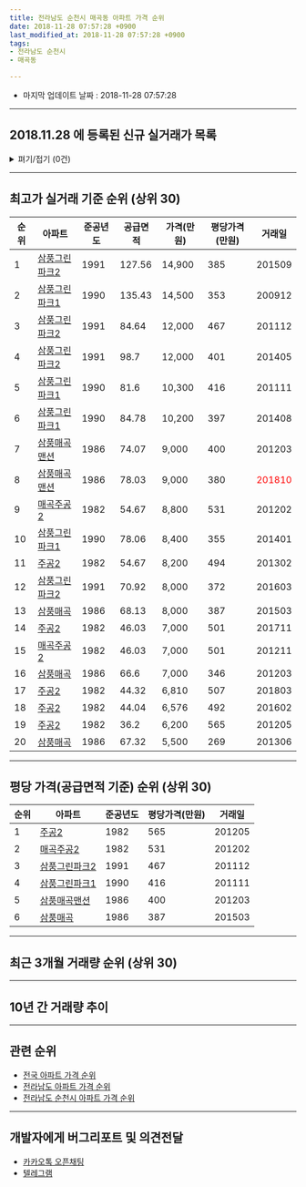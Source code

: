 ```yaml
---
title: 전라남도 순천시 매곡동 아파트 가격 순위
date: 2018-11-28 07:57:28 +0900
last_modified_at: 2018-11-28 07:57:28 +0900
tags:
- 전라남도 순천시
- 매곡동

---
```


* 마지막 업데이트 날짜 : 2018-11-28 07:57:28

---

## 2018.11.28 에 등록된 신규 실거래가 목록

<details>
<summary>펴기/접기 (0건)</summary>
<div markdown="1">

|아파트|준공년도|공급면적|가격(만원)|평당가격(만원)|거래일|
|---|---|---|---|---|---|
|없음||||||


</div>
</details>

---

## 최고가 실거래 기준 순위 (상위 30)


|순위|아파트|준공년도|공급면적|가격(만원)|평당가격(만원)|거래일|
|---|---|---|---|---|---|---|
|1|[삼풍그린파크2](https://search.naver.com/search.naver?query=%EC%A0%84%EB%9D%BC%EB%82%A8%EB%8F%84+%EC%88%9C%EC%B2%9C%EC%8B%9C+%EB%A7%A4%EA%B3%A1%EB%8F%99+%EC%82%BC%ED%92%8D%EA%B7%B8%EB%A6%B0%ED%8C%8C%ED%81%AC2)|1991|127.56|14,900|385|201509|
|2|[삼풍그린파크1](https://search.naver.com/search.naver?query=%EC%A0%84%EB%9D%BC%EB%82%A8%EB%8F%84+%EC%88%9C%EC%B2%9C%EC%8B%9C+%EB%A7%A4%EA%B3%A1%EB%8F%99+%EC%82%BC%ED%92%8D%EA%B7%B8%EB%A6%B0%ED%8C%8C%ED%81%AC1)|1990|135.43|14,500|353|200912|
|3|[삼풍그린파크2](https://search.naver.com/search.naver?query=%EC%A0%84%EB%9D%BC%EB%82%A8%EB%8F%84+%EC%88%9C%EC%B2%9C%EC%8B%9C+%EB%A7%A4%EA%B3%A1%EB%8F%99+%EC%82%BC%ED%92%8D%EA%B7%B8%EB%A6%B0%ED%8C%8C%ED%81%AC2)|1991|84.64|12,000|467|201112|
|4|[삼풍그린파크2](https://search.naver.com/search.naver?query=%EC%A0%84%EB%9D%BC%EB%82%A8%EB%8F%84+%EC%88%9C%EC%B2%9C%EC%8B%9C+%EB%A7%A4%EA%B3%A1%EB%8F%99+%EC%82%BC%ED%92%8D%EA%B7%B8%EB%A6%B0%ED%8C%8C%ED%81%AC2)|1991|98.7|12,000|401|201405|
|5|[삼풍그린파크1](https://search.naver.com/search.naver?query=%EC%A0%84%EB%9D%BC%EB%82%A8%EB%8F%84+%EC%88%9C%EC%B2%9C%EC%8B%9C+%EB%A7%A4%EA%B3%A1%EB%8F%99+%EC%82%BC%ED%92%8D%EA%B7%B8%EB%A6%B0%ED%8C%8C%ED%81%AC1)|1990|81.6|10,300|416|201111|
|6|[삼풍그린파크1](https://search.naver.com/search.naver?query=%EC%A0%84%EB%9D%BC%EB%82%A8%EB%8F%84+%EC%88%9C%EC%B2%9C%EC%8B%9C+%EB%A7%A4%EA%B3%A1%EB%8F%99+%EC%82%BC%ED%92%8D%EA%B7%B8%EB%A6%B0%ED%8C%8C%ED%81%AC1)|1990|84.78|10,200|397|201408|
|7|[삼풍매곡맨션](https://search.naver.com/search.naver?query=%EC%A0%84%EB%9D%BC%EB%82%A8%EB%8F%84+%EC%88%9C%EC%B2%9C%EC%8B%9C+%EB%A7%A4%EA%B3%A1%EB%8F%99+%EC%82%BC%ED%92%8D%EB%A7%A4%EA%B3%A1%EB%A7%A8%EC%85%98)|1986|74.07|9,000|400|201203|
|8|[삼풍매곡맨션](https://search.naver.com/search.naver?query=%EC%A0%84%EB%9D%BC%EB%82%A8%EB%8F%84+%EC%88%9C%EC%B2%9C%EC%8B%9C+%EB%A7%A4%EA%B3%A1%EB%8F%99+%EC%82%BC%ED%92%8D%EB%A7%A4%EA%B3%A1%EB%A7%A8%EC%85%98)|1986|78.03|9,000|380|<span style="color:red">201810</span>|
|9|[매곡주공2](https://search.naver.com/search.naver?query=%EC%A0%84%EB%9D%BC%EB%82%A8%EB%8F%84+%EC%88%9C%EC%B2%9C%EC%8B%9C+%EB%A7%A4%EA%B3%A1%EB%8F%99+%EB%A7%A4%EA%B3%A1%EC%A3%BC%EA%B3%B52)|1982|54.67|8,800|531|201202|
|10|[삼풍그린파크1](https://search.naver.com/search.naver?query=%EC%A0%84%EB%9D%BC%EB%82%A8%EB%8F%84+%EC%88%9C%EC%B2%9C%EC%8B%9C+%EB%A7%A4%EA%B3%A1%EB%8F%99+%EC%82%BC%ED%92%8D%EA%B7%B8%EB%A6%B0%ED%8C%8C%ED%81%AC1)|1990|78.06|8,400|355|201401|
|11|[주공2](https://search.naver.com/search.naver?query=%EC%A0%84%EB%9D%BC%EB%82%A8%EB%8F%84+%EC%88%9C%EC%B2%9C%EC%8B%9C+%EB%A7%A4%EA%B3%A1%EB%8F%99+%EC%A3%BC%EA%B3%B52)|1982|54.67|8,200|494|201302|
|12|[삼풍그린파크2](https://search.naver.com/search.naver?query=%EC%A0%84%EB%9D%BC%EB%82%A8%EB%8F%84+%EC%88%9C%EC%B2%9C%EC%8B%9C+%EB%A7%A4%EA%B3%A1%EB%8F%99+%EC%82%BC%ED%92%8D%EA%B7%B8%EB%A6%B0%ED%8C%8C%ED%81%AC2)|1991|70.92|8,000|372|201603|
|13|[삼풍매곡](https://search.naver.com/search.naver?query=%EC%A0%84%EB%9D%BC%EB%82%A8%EB%8F%84+%EC%88%9C%EC%B2%9C%EC%8B%9C+%EB%A7%A4%EA%B3%A1%EB%8F%99+%EC%82%BC%ED%92%8D%EB%A7%A4%EA%B3%A1)|1986|68.13|8,000|387|201503|
|14|[주공2](https://search.naver.com/search.naver?query=%EC%A0%84%EB%9D%BC%EB%82%A8%EB%8F%84+%EC%88%9C%EC%B2%9C%EC%8B%9C+%EB%A7%A4%EA%B3%A1%EB%8F%99+%EC%A3%BC%EA%B3%B52)|1982|46.03|7,000|501|201711|
|15|[매곡주공2](https://search.naver.com/search.naver?query=%EC%A0%84%EB%9D%BC%EB%82%A8%EB%8F%84+%EC%88%9C%EC%B2%9C%EC%8B%9C+%EB%A7%A4%EA%B3%A1%EB%8F%99+%EB%A7%A4%EA%B3%A1%EC%A3%BC%EA%B3%B52)|1982|46.03|7,000|501|201211|
|16|[삼풍매곡](https://search.naver.com/search.naver?query=%EC%A0%84%EB%9D%BC%EB%82%A8%EB%8F%84+%EC%88%9C%EC%B2%9C%EC%8B%9C+%EB%A7%A4%EA%B3%A1%EB%8F%99+%EC%82%BC%ED%92%8D%EB%A7%A4%EA%B3%A1)|1986|66.6|7,000|346|201203|
|17|[주공2](https://search.naver.com/search.naver?query=%EC%A0%84%EB%9D%BC%EB%82%A8%EB%8F%84+%EC%88%9C%EC%B2%9C%EC%8B%9C+%EB%A7%A4%EA%B3%A1%EB%8F%99+%EC%A3%BC%EA%B3%B52)|1982|44.32|6,810|507|201803|
|18|[주공2](https://search.naver.com/search.naver?query=%EC%A0%84%EB%9D%BC%EB%82%A8%EB%8F%84+%EC%88%9C%EC%B2%9C%EC%8B%9C+%EB%A7%A4%EA%B3%A1%EB%8F%99+%EC%A3%BC%EA%B3%B52)|1982|44.04|6,576|492|201602|
|19|[주공2](https://search.naver.com/search.naver?query=%EC%A0%84%EB%9D%BC%EB%82%A8%EB%8F%84+%EC%88%9C%EC%B2%9C%EC%8B%9C+%EB%A7%A4%EA%B3%A1%EB%8F%99+%EC%A3%BC%EA%B3%B52)|1982|36.2|6,200|565|201205|
|20|[삼풍매곡](https://search.naver.com/search.naver?query=%EC%A0%84%EB%9D%BC%EB%82%A8%EB%8F%84+%EC%88%9C%EC%B2%9C%EC%8B%9C+%EB%A7%A4%EA%B3%A1%EB%8F%99+%EC%82%BC%ED%92%8D%EB%A7%A4%EA%B3%A1)|1986|67.32|5,500|269|201306|


---

## 평당 가격(공급면적 기준) 순위 (상위 30)


|순위|아파트|준공년도|평당가격(만원)|거래일|
|---|---|---|---|---|
|1|[주공2](https://search.naver.com/search.naver?query=%EC%A0%84%EB%9D%BC%EB%82%A8%EB%8F%84+%EC%88%9C%EC%B2%9C%EC%8B%9C+%EB%A7%A4%EA%B3%A1%EB%8F%99+%EC%A3%BC%EA%B3%B52)|1982|565|201205|
|2|[매곡주공2](https://search.naver.com/search.naver?query=%EC%A0%84%EB%9D%BC%EB%82%A8%EB%8F%84+%EC%88%9C%EC%B2%9C%EC%8B%9C+%EB%A7%A4%EA%B3%A1%EB%8F%99+%EB%A7%A4%EA%B3%A1%EC%A3%BC%EA%B3%B52)|1982|531|201202|
|3|[삼풍그린파크2](https://search.naver.com/search.naver?query=%EC%A0%84%EB%9D%BC%EB%82%A8%EB%8F%84+%EC%88%9C%EC%B2%9C%EC%8B%9C+%EB%A7%A4%EA%B3%A1%EB%8F%99+%EC%82%BC%ED%92%8D%EA%B7%B8%EB%A6%B0%ED%8C%8C%ED%81%AC2)|1991|467|201112|
|4|[삼풍그린파크1](https://search.naver.com/search.naver?query=%EC%A0%84%EB%9D%BC%EB%82%A8%EB%8F%84+%EC%88%9C%EC%B2%9C%EC%8B%9C+%EB%A7%A4%EA%B3%A1%EB%8F%99+%EC%82%BC%ED%92%8D%EA%B7%B8%EB%A6%B0%ED%8C%8C%ED%81%AC1)|1990|416|201111|
|5|[삼풍매곡맨션](https://search.naver.com/search.naver?query=%EC%A0%84%EB%9D%BC%EB%82%A8%EB%8F%84+%EC%88%9C%EC%B2%9C%EC%8B%9C+%EB%A7%A4%EA%B3%A1%EB%8F%99+%EC%82%BC%ED%92%8D%EB%A7%A4%EA%B3%A1%EB%A7%A8%EC%85%98)|1986|400|201203|
|6|[삼풍매곡](https://search.naver.com/search.naver?query=%EC%A0%84%EB%9D%BC%EB%82%A8%EB%8F%84+%EC%88%9C%EC%B2%9C%EC%8B%9C+%EB%A7%A4%EA%B3%A1%EB%8F%99+%EC%82%BC%ED%92%8D%EB%A7%A4%EA%B3%A1)|1986|387|201503|


---

## 최근 3개월 거래량 순위 (상위 30)


<div style="width:100%;">
    <canvas id="deal_count_ranking" height="250"></canvas>
</div>


<script>
new Chart(document.getElementById("deal_count_ranking"), {
    type: 'horizontalBar',
    data: {
        labels: ['주공2', '매곡주공2', '삼풍그린파크2', '삼풍매곡맨션', '삼풍매곡'],
        datasets: [{
            label: '실거래 수',
            data: [4, 2, 1, 1, 1],
            borderColor: "rgba(255, 0, 128, 1)",
            backgroundColor: "rgba(255, 0, 128, 0.5)",
            fill: false,
        }]
    },
    options: {
        responsive: true,
        title: {
            display: true,
            text: '최근 3개월 거래량 순위'
        },
        tooltips: {
            mode: 'index',
            intersect: false,
            callbacks: {
                title: function(tooltipItems, data) {
                    return "실거래 수:";
                },
                label: function(tooltipItem, data) {
                    return data.labels[tooltipItem.index] + ": " + tooltipItem.xLabel;
                }
            }
        },
        hover: {
            mode: 'nearest',
            intersect: true
        },
        scales: {
            xAxes: [{
                display: true,
                scaleLabel: {
                    display: true,
                    labelString: '실거래 수'
                },
                ticks: {
                    suggestedMin: 0,
                }
            }],
            yAxes: [{
                display: true,
                ticks: {
                    autoSkip: false,
                    callback: function(value, index, values) {
                        if (value.length > 15)
                            return value.substr(0, 13) + "...";
                        else
                            return value;
                    }
                },
                scaleLabel: {
                    display: false,
                }
            }]
        }
    }
});

</script>


---

## 10년 간 거래량 추이


<div style="width:100%;">
    <canvas id="deal_progress" height="250"></canvas>
</div>

<script>
new Chart(document.getElementById("deal_progress"), {
    type: 'line',
    data: {
        labels: ['200811','200812','200901','200902','200903','200904','200905','200906','200907','200908','200909','200910','200911','200912','201001','201002','201003','201004','201005','201006','201007','201008','201009','201010','201011','201012','201101','201102','201103','201104','201105','201106','201107','201108','201109','201110','201111','201112','201201','201202','201203','201204','201205','201206','201207','201208','201209','201210','201211','201212','201301','201302','201303','201304','201305','201306','201307','201308','201309','201310','201311','201312','201401','201402','201403','201404','201405','201406','201407','201408','201409','201410','201411','201412','201501','201502','201503','201504','201505','201506','201507','201508','201509','201510','201511','201512','201601','201602','201603','201604','201605','201606','201607','201608','201609','201610','201611','201612','201701','201702','201703','201704','201705','201706','201707','201708','201709','201710','201711','201712','201801','201802','201803','201804','201805','201806','201807','201808','201809','201810','201811'],
        datasets: [{
            label: '실거래 수',
            pointRadius: 1,
            data: [2, 1, 1, 1, 2, 1, 0, 3, 3, 4, 3, 1, 7, 7, 2, 0, 1, 3, 3, 2, 2, 1, 4, 1, 1, 5, 0, 4, 4, 9, 0, 0, 2, 4, 4, 4, 2, 2, 4, 4, 4, 3, 5, 1, 3, 2, 2, 6, 2, 4, 2, 2, 1, 2, 2, 3, 1, 1, 4, 3, 3, 2, 5, 4, 3, 0, 2, 2, 0, 3, 2, 6, 6, 1, 4, 3, 4, 3, 0, 3, 2, 4, 2, 1, 2, 20, 4, 13, 6, 2, 3, 5, 18, 0, 6, 1, 2, 4, 2, 8, 7, 6, 8, 7, 5, 8, 3, 1, 8, 2, 9, 3, 15, 8, 2, 2, 2, 3, 4, 4, 1],
            borderColor: "rgba(255, 201, 14, 1)",
            backgroundColor: "rgba(255, 201, 14, 0.5)",
            fill: true,
        }]
    },
    options: {
        responsive: true,
        title: {
            display: true,
            text: '10년간 거래량 추이'
        },
        tooltips: {
            mode: 'index',
            intersect: false,
        },
        hover: {
            mode: 'nearest',
            intersect: true
        },
        scales: {
            xAxes: [{
                display: true,
                scaleLabel: {
                    display: true,
                    labelString: '년/월'
                }
            }],
            yAxes: [{
                display: true,
                ticks: {
                    suggestedMin: 0,
                },
                scaleLabel: {
                    display: true,
                    labelString: '실거래 수'
                }
            }]
        }
    }
});

</script>


---

## 관련 순위

- [전국 아파트 가격 순위](https://inasie.github.io/apt-ranking/전국)
- [전라남도 아파트 가격 순위](https://inasie.github.io/apt-ranking/전라남도)
- [전라남도 순천시 아파트 가격 순위](https://inasie.github.io/apt-ranking/전라남도-순천시)


---

## 개발자에게 버그리포트 및 의견전달

- [카카오톡 오픈채팅](https://open.kakao.com/o/gLJUAP4)
- [텔레그램](https://t.me/inasie)

